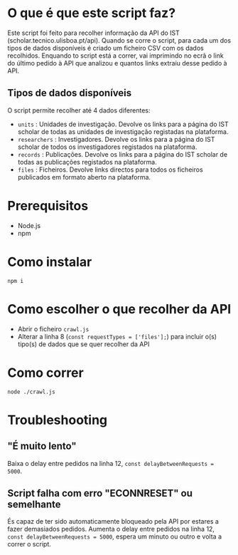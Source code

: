 # O que é que este script faz?
Este script foi feito para recolher informação da API do IST (scholar.tecnico.ulisboa.pt/api). Quando se corre o script, para cada um dos tipos de dados disponíveis é criado um ficheiro CSV com os dados recolhidos. Enquando to script está a correr, vai imprimindo no ecrã o link do último pedido à API que analizou e quantos links extraiu desse pedido à API. 

## Tipos de dados disponíveis
O script permite recolher até 4 dados diferentes:
- `units` : Unidades de investigação. Devolve os links para a página do IST scholar de todas as unidades de investigação registadas na plataforma.
- `researchers` : Investigadores. Devolve os links para a página do IST scholar de todos os investigadores registados na plataforma.
- `records` : Publicações. Devolve os links para a página do IST scholar de todas as publicações registados na plataforma.
- `files` : Ficheiros. Devolve links directos para todos os ficheiros publicados em formato aberto na plataforma.

# Prerequisitos
- Node.js
- npm

# Como instalar
 `npm i`

# Como escolher o que recolher da API
- Abrir o ficheiro `crawl.js`
- Alterar a linha 8 (`const requestTypes = ['files'];`) para incluir o(s) tipo(s) de dados que se quer recolher da API

# Como correr
 `node ./crawl.js`

# Troubleshooting

## "É muito lento"
Baixa o delay entre pedidos na linha 12, `const delayBetweenRequests = 5000`.  

## Script falha com erro "ECONNRESET" ou semelhante
És capaz de ter sido automaticamente bloqueado pela API por estares a fazer demasiados pedidos. Aumenta o delay entre pedidos na linha 12, `const delayBetweenRequests = 5000`, espera um minuto ou outro e volta a correr o script.  